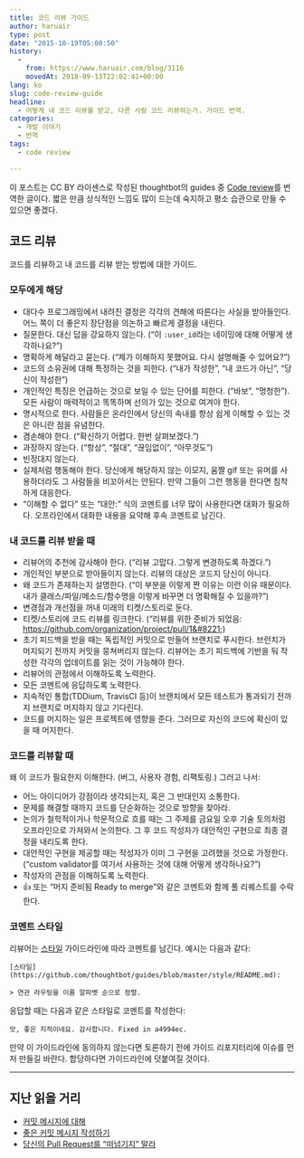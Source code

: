 ```yaml
---
title: 코드 리뷰 가이드
author: haruair
type: post
date: "2015-10-19T05:00:50"
history:
  - 
    from: https://www.haruair.com/blog/3116
    movedAt: 2018-09-13T22:02:41+00:00
lang: ko
slug: code-review-guide
headline:
  - 어떻게 내 코드 리뷰를 받고, 다른 사람 코드 리뷰하는가. 가이드 번역.
categories:
  - 개발 이야기
  - 번역
tags:
  - code review

---
```

이 포스트는 CC BY 라이센스로 작성된 thoughtbot의 guides 중 [Code review][1]를 번역한 글이다. 짧은 만큼 상식적인 느낌도 많이 드는데 숙지하고 평소 습관으로 만들 수 있으면 좋겠다.

## 코드 리뷰

코드를 리뷰하고 내 코드를 리뷰 받는 방법에 대한 가이드.

### 모두에게 해당

  * 대다수 프로그래밍에서 내려진 결정은 각각의 견해에 따른다는 사실을 받아들인다. 어느 쪽이 더 좋은지 장단점을 의논하고 빠르게 결정을 내린다.
  * 질문한다. 대신 답을 강요하지 않는다. (&#8220;이 `:user_id`라는 네이밍에 대해 어떻게 생각하나요?&#8221;)
  * 명확하게 해달라고 묻는다. (&#8220;제가 이해하지 못했어요. 다시 설명해줄 수 있어요?&#8221;)
  * 코드의 소유권에 대해 특정하는 것을 피한다. (&#8220;내가 작성한&#8221;, &#8220;내 코드가 아닌&#8221;, &#8220;당신이 작성한&#8221;)
  * 개인적인 특징은 언급하는 것으로 보일 수 있는 단어를 피한다. (&#8220;바보&#8221;, &#8220;멍청한&#8221;). 모든 사람이 매력적이고 똑똑하며 선의가 있는 것으로 여겨야 한다.
  * 명시적으로 한다. 사람들은 온라인에서 당신의 속내를 항상 쉽게 이해할 수 있는 것은 아니란 점을 유념한다.
  * 겸손해야 한다. (&#8220;확신하기 어렵다. 한번 살펴보겠다.&#8221;)
  * 과장하지 않는다. (&#8220;항상&#8221;, &#8220;절대&#8221;, &#8220;끊임없이&#8221;, &#8220;아무것도&#8221;)
  * 빈정대지 않는다.
  * 실제처럼 행동해야 한다. 당신에게 해당하지 않는 이모지, 움짤 gif 또는 유머를 사용하더라도 그 사람들을 비꼬아서는 안된다. 만약 그들이 그런 행동을 한다면 침착하게 대응한다.
  * &#8220;이해할 수 없다&#8221; 또는 &#8220;대안:&#8221; 식의 코멘트를 너무 많이 사용한다면 대화가 필요하다. 오프라인에서 대화한 내용을 요약해 후속 코멘트로 남긴다.

### 내 코드를 리뷰 받을 때

  * 리뷰어의 추천에 감사해야 한다. (&#8220;리뷰 고맙다. 그렇게 변경하도록 하겠다.&#8221;)
  * 개인적인 부분으로 받아들이지 않는다. 리뷰의 대상은 코드지 당신이 아니다.
  * 왜 코드가 존재하는지 설명한다. (&#8220;이 부분을 이렇게 짠 이유는 이런 이유 때문이다. 내가 클래스/파일/메소드/함수명을 이렇게 바꾸면 더 명확해질 수 있을까?&#8221;)
  * 변경점과 개선점을 꺼내 미래의 티켓/스토리로 둔다.
  * 티켓/스토리에 코드 리뷰를 링크한다. (&#8220;리뷰를 위한 준비가 되었음: https://github.com/organization/project/pull/1&#8221;)
  * 초기 피드백을 받을 때는 독립적인 커밋으로 만들어 브랜치로 푸시한다. 브런치가 머지되기 전까지 커밋을 뭉쳐버리지 않는다. 리뷰어는 초기 피드백에 기반을 둬 작성한 각각의 업데이트를 읽는 것이 가능해야 한다.
  * 리뷰어의 관점에서 이해하도록 노력한다.
  * 모든 코멘트에 응답하도록 노력한다.
  * 지속적인 통합(TDDium, TravisCI 등)이 브랜치에서 모든 테스트가 통과되기 전까지 브랜치로 머지하지 않고 기다린다.
  * 코드를 머지하는 일은 프로젝트에 영향을 준다. 그러므로 자신의 코드에 확신이 있을 때 머지한다.

### 코드를 리뷰할 때

왜 이 코드가 필요한지 이해한다. (버그, 사용자 경험, 리팩토링.) 그러고 나서:

  * 어느 아이디어가 강점이라 생각되는지, 혹은 그 반대인지 소통한다.
  * 문제를 해결할 때까지 코드를 단순화하는 것으로 방향을 찾아라.
  * 논의가 철학적이거나 학문적으로 흐를 때는 그 주제를 금요일 오후 기술 토의처럼 오프라인으로 가져와서 논의한다. 그 후 코드 작성자가 대안적인 구현으로 최종 결정을 내리도록 한다.
  * 대안적인 구현을 제공할 때는 작성자가 이미 그 구현을 고려했을 것으로 가정한다. (&#8220;custom validator를 여기서 사용하는 것에 대해 어떻게 생각하나요?&#8221;)
  * 작성자의 관점을 이해하도록 노력한다.
  * :thumbsup: 또는 &#8220;머지 준비됨 Ready to merge&#8221;와 같은 코멘트와 함께 풀 리퀘스트를 수락한다.

### 코멘트 스타일

리뷰어는 [스타일][2] 가이드라인에 따라 코멘트를 남긴다. 예시는 다음과 같다:

    [스타일](https://github.com/thoughtbot/guides/blob/master/style/README.md):
    
    > 연관 라우팅을 이름 알파벳 순으로 정렬.
    

응답할 때는 다음과 같은 스타일로 코멘트를 작성한다:

    앗, 좋은 지적이네요. 감사합니다. Fixed in a4994ec.
    

만약 이 가이드라인에 동의하지 않는다면 토론하기 전에 가이드 리포지터리에 이슈를 먼저 만들길 바란다. 합당하다면 가이드라인에 덧붙여질 것이다.

* * *

## 지난 읽을 거리

  * [커밋 메시지에 대해][3]
  * [좋은 커밋 메시지 작성하기][4]
  * [당신의 Pull Request를 “떠넘기지” 말라][5]

 [1]: https://github.com/thoughtbot/guides/blob/master/code-review/README.md
 [2]: https://github.com/thoughtbot/guides/blob/master/style/README.md
 [3]: http://haruair.com/blog/2683
 [4]: http://haruair.com/blog/2738
 [5]: http://haruair.com/blog/2721